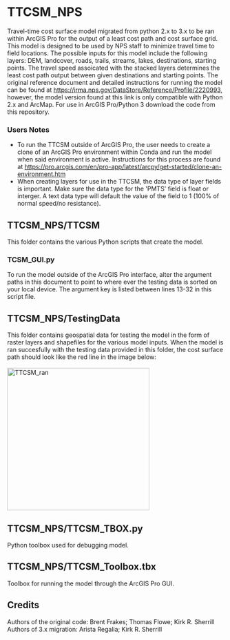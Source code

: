 # TTCSM_NPS
Travel-time cost surface model migrated from python 2.x to 3.x to be ran within ArcGIS Pro for the output of a least cost path and cost surface grid.
This model is designed to be used by NPS staff to minimize travel time to field locations. 
The possible inputs for this model include the following layers: DEM, landcover, roads, trails, streams, lakes, destinations, starting points. 
The travel speed assoicated with the stacked layers determines the least cost path output between given destinations and starting points.
The original reference document and detailed instructions for running the model can be found at https://irma.nps.gov/DataStore/Reference/Profile/2220993, however, the model version found at this link is only compatible with Python 2.x and ArcMap. For use in ArcGIS Pro/Python 3 download the code from this repository.
### Users Notes ###
- To run the TTCSM outside of ArcGIS Pro, the user needs to create a clone of an ArcGIS Pro environment within Conda and run the model when said environment is active. Instructions for this process are found at https://pro.arcgis.com/en/pro-app/latest/arcpy/get-started/clone-an-environment.htm 
- When creating layers for use in the TTCSM, the data type of layer fields is important. Make sure the data type for the 'PMTS' field is float or interger. A text data type will default the value of the field to 1 (100% of normal speed/no resistance).
## TTCSM_NPS/TTCSM ##
This folder contains the various Python scripts that create the model.
### TCSM_GUI.py
To run the model outside of the ArcGIS Pro interface, alter the argument paths in this document to point to where ever the testing data is sorted on your local device. The argument key is listed between lines 13-32 in this script file.
## TTCSM_NPS/TestingData ##
This folder contains geospatial data for testing the model in the form of raster layers and shapefiles for the various model inputs. When the model is ran succesfully with the testing data provided in this folder, the cost surface path should look like the red line in the image below:  <br /> <br> <img width="330" alt="TTCSM_ran" src="https://github.com/aristaregalia/TTCSM_NPS/assets/123115368/5b178b36-fe7b-4f0e-a880-95c5843ec38d"> </br>
## TTCSM_NPS/TTCSM_TBOX.py
Python toolbox used for debugging model. 
## TTCSM_NPS/TTCSM_Toolbox.tbx
Toolbox for running the model through the ArcGIS Pro GUI.

## Credits ##
Authors of the original code: Brent Frakes; Thomas Flowe; Kirk R. Sherrill
</br> Authors of 3.x migration: Arista Regalia; Kirk R. Sherrill
